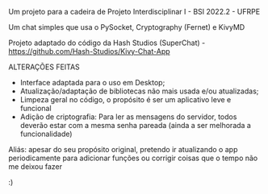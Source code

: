 Um projeto para a cadeira de Projeto Interdisciplinar I - BSI 2022.2 - UFRPE

Um chat simples que usa o PySocket, Cryptography (Fernet) e KivyMD

Projeto adaptado do código da Hash Studios (SuperChat) - https://github.com/Hash-Studios/Kivy-Chat-App

ALTERAÇÕES FEITAS

- Interface adaptada para o uso em Desktop;
- Atualização/adaptação de bibliotecas não mais usada e/ou atualizadas;
- Limpeza geral no código, o propósito é ser um aplicativo leve e funcional
- Adição de criptografia: Para ler as mensagens do servidor, todos deverão estar com a mesma senha pareada (ainda a ser melhorada a funcionalidade)

Aliás: apesar do seu propósito original, pretendo ir atualizando o app periodicamente para adicionar funções ou corrigir coisas que o tempo não me deixou fazer

:)
